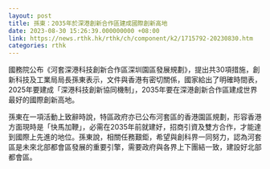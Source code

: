 ```yaml
---
layout: post
title: 孫東：2035年於深港創新合作區建成國際創新高地　
date: 2023-08-30 15:26:39.000000000 +08:00
link: https://news.rthk.hk/rthk/ch/component/k2/1715792-20230830.htm
categories: rthk
---
```


國務院公布《河套深港科技創新合作區深圳園區發展規劃》，提出共30項措施，創新科技及工業局局長孫東表示，文件與香港有密切關係，國家給出了明確時間表，2025年要建成「深港科技創新協同機制」，2035年要在深港創新合作區建成世界最好的國際創新高地。

孫東在一項活動上致辭時說，特區政府亦已公布河套區的香港園區規劃，形容香港方面現時是「快馬加鞭」，必需在2035年前就建好，招商引資及雙方合作，才能達到國際上先進的地位。孫東說，相關任務艱鉅，希望與創科界一同努力，認為河套區是未來北部都會區發展的重要引擎，需要政府與各界上下團結一致，建設好北部都會區。
